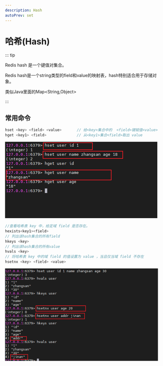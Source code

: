 ```yaml
---
description: Hash
autoPrev: set
---
```


# 哈希(Hash)

::: tip

Redis hash 是一个键值对集合。

Redis hash是一个string类型的field和value的映射表，hash特别适合用于存储对象。

类似Java里面的Map<String,Object>

:::

## 常用命令

```java
hset <key> <field> <value>       // 给<key>集合中的  <field>键赋值<value>，也可以批量设置
hget <key1> <field>              // 从<key1>集合<field>取出 value
```
![hash](/blogImg/redis/20210528153609.png)
```java
//查看哈希表 key 中，给定域 field 是否存在。
hexists<key1><field>    
// 列出该hash集合的所有field
hkeys <key>
// 列出该hash集合的所有value
hvals <key>
// 将哈希表 key 中的域 field 的值设置为 value ，当且仅当域 field 不存在
hsetnx <key> <field> <value>
```
![hash](/blogImg/redis/20210528163037.png)